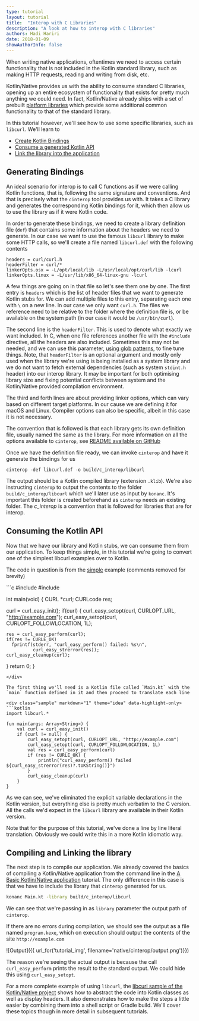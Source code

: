 ```yaml
---
type: tutorial
layout: tutorial
title:  "Interop with C Libraries"
description: "A look at how to interop with C libraries"
authors: Hadi Hariri 
date: 2018-01-09
showAuthorInfo: false
---
```



When writing native applications, oftentimes we need to access certain functionality that is not included in the Kotlin standard library, 
such as making HTTP requests, reading and writing from disk, etc. 

Kotlin/Native provides us with the ability to consume standard C libraries, opening up an entire ecosystem of functionality that exists 
for pretty much anything we could need. In fact, Kotlin/Native already ships with a set of prebuilt [platform libraries](https://github.com/JetBrains/kotlin-native/blob/master/PLATFORM_LIBS.md) which 
provide some additional common functionality to that of the standard library. 

In this tutorial however, we'll see how to use some specific libraries, such as `libcurl`. We'll learn to  

* [Create Kotlin Bindings](#generating-bindings)
* [Consume a generated Kotlin API](#consuming-the-kotlin-api)
* [Link the library into the application](#compiling-and-linking-the-library)


## Generating Bindings

An ideal scenario for interop is to call C functions as if we were calling Kotlin functions, that is, following the same signature and conventions. And that is precisely what the 
`cinterop` tool provides us with. It takes a C library and generates the corresponding Kotlin bindings for it, which then allow us
to use the library as if it were Kotlin code. 

In order to generate these bindings, we need to create a library definition file (`def`) that contains some information about the headers we need to generate. In our case we want to use the famous `libcurl` library
to make some HTTP calls, so we'll create a file named `libcurl.def` with the following contents

```
headers = curl/curl.h
headerFilter = curl/*
linkerOpts.osx = -L/opt/local/lib -L/usr/local/opt/curl/lib -lcurl
linkerOpts.linux = -L/usr/lib/x86_64-linux-gnu -lcurl
```

A few things are going on in that file so let's see them one by one. The first entry is `headers` which is the list of header files that we want to generate 
Kotlin stubs for. We can add multiple files to this entry, separating each one with `\` on a new line. In our case we only want `curl.h`. The files we reference
need to be relative to the folder where the definition file is, or be available on the system path (in our case it would be `/usr/bin/curl`).

The second line is the `headerFilter`. This is used to denote what exactly we want included. In C, when one file references another file with the `#include` directive, 
all the headers are also included. Sometimes this may not be needed, and we can use this parameter, [using glob patterns](https://en.wikipedia.org/wiki/Glob_(programming)), to fine tune things. 
Note, that `headerFilter` is an optional argument and mostly only used when the library we're using is being installed as a system library and we do not want to fetch external dependencies 
(such as system `stdint.h` header) into our interop library. It may be important for both optimising library size and fixing potential conflicts between system and the Kotlin/Native provided compilation environment.

The third and forth lines are about providing linker options, which can vary based on different target platforms. In our cause we are defining it for macOS and Linux. 
Compiler options can also be specific, albeit in this case it is not necessary. 

The convention that is followed is that each library gets its own definition file, usually named the same as the library. For more information on all
the options available to `cinterop`, see [README available on GitHub](https://github.com/JetBrains/kotlin-native/blob/master/INTEROP.md)

Once we have the definition file ready, we can invoke `cinterop` and have it generate the bindings for us

    cinterop -def libcurl.def -o build/c_interop/libcurl
    
The output should be a Kotlin compiled library (extension `.klib`). We're also instructing `cinterop`
to output the contents to the folder `build/c_interop/libcurl` which we'll later use as input by `konanc`. It's important this folder is created
beforehand as `cinterop` needs an existing folder. The *c_interop* is a convention that is followed for libraries that are for interop.



## Consuming the Kotlin API

Now that we have our library and Kotlin stubs, we can consume them from our application. To keep things simple, in this tutorial we're going to convert one of the simplest 
libcurl examples over to Kotlin. 

The code in question is from the [simple](https://curl.haxx.se/libcurl/c/simple.html) example (comments removed for brevity)

<div class="sample" markdown="1" theme="idea" mode="c">
```c
#include <stdio.h>
#include <curl/curl.h>
 
int main(void)
{
  CURL *curl;
  CURLcode res;
 
  curl = curl_easy_init();
  if(curl) {
    curl_easy_setopt(curl, CURLOPT_URL, "http://example.com");
    curl_easy_setopt(curl, CURLOPT_FOLLOWLOCATION, 1L);
 
    res = curl_easy_perform(curl);
    if(res != CURLE_OK)
      fprintf(stderr, "curl_easy_perform() failed: %s\n",
              curl_easy_strerror(res));
    curl_easy_cleanup(curl);
  }
  return 0;
}
```
</div>

The first thing we'll need is a Kotlin file called `Main.kt` with the `main` function defined in it and then proceed to translate each line

<div class="sample" markdown="1" theme="idea" data-highlight-only>
```kotlin
import libcurl.*

fun main(args: Array<String>) {
    val curl = curl_easy_init()
    if (curl != null) {
        curl_easy_setopt(curl, CURLOPT_URL, "http://example.com")
        curl_easy_setopt(curl, CURLOPT_FOLLOWLOCATION, 1L)
        val res = curl_easy_perform(curl)
        if (res != CURLE_OK) {
            println("curl_easy_perform() failed ${curl_easy_strerror(res)?.toKString()}")
        }
        curl_easy_cleanup(curl)
    }
}
```
</div>

As we can see, we've eliminated the explicit variable declarations in the Kotlin version, but everything else is pretty much verbatim to the C version. All the calls we'd
expect in the `libcurl` library are available in their Kotlin version.

Note that for the purpose of this tutorial, we've done a line by line literal translation. Obviously we could write this in a more Kotlin idiomatic way.

## Compiling and Linking the library

The next step is to compile our application. We already covered the basics of compiling a Kotlin/Native application from the command line in the [A Basic Kotlin/Native application](basic-kotlin-native-app.html) tutorial.
The only difference in this case is that we have to include the library that `cinterop` generated for us. 

```bash
konanc Main.kt -library build/c_interop/libcurl
```

We can see that we're passing in as `library` parameter the output path of `cinterop`. 

If there are no errors during compilation, we should see the output as a file named `program.kexe`, which on execution should output 
the contents of the site `http://example.com`

![Output]({{ url_for('tutorial_img', filename='native/cinterop/output.png')}})

The reason we're seeing the actual output is because the call `curl_easy_perform` prints the result to the standard output. We could hide this using 
`curl_easy_setopt`. 

For a more complete example of using `libcurl`, the [libcurl sample of the Kotlin/Native project](https://github.com/JetBrains/kotlin-native/tree/master/samples/libcurl) shows how to abstract the code into Kotlin
classes as well as display headers. It also demonstrates how to make the steps a little easier by combining them into a shell script or Gradle build. We'll cover these topics though in more detail in subsequent tutorials.

